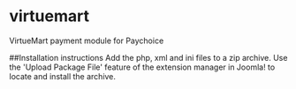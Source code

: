 virtuemart
==========

VirtueMart payment module for Paychoice

##Installation instructions
Add the php, xml and ini files to a zip archive. Use the 'Upload Package File' feature of the extension manager in Joomla! to locate and install the archive.
